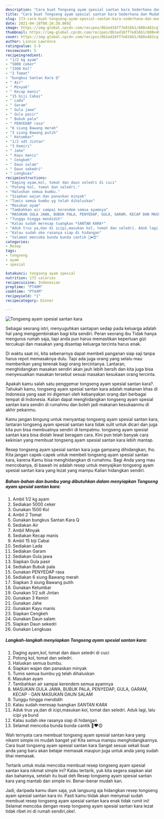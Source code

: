 ```yaml
---
description: "Cara buat Tongseng ayam spesial santan kara Sederhana dan Mudah Dibuat"
title: "Cara buat Tongseng ayam spesial santan kara Sederhana dan Mudah Dibuat"
slug: 173-cara-buat-tongseng-ayam-spesial-santan-kara-sederhana-dan-mudah-dibuat
date: 2021-04-18T08:16:39.869Z
image: https://img-global.cpcdn.com/recipes/0b1ed16ff7e816b1/680x482cq70/tongseng-ayam-spesial-santan-kara-foto-resep-utama.jpg
thumbnail: https://img-global.cpcdn.com/recipes/0b1ed16ff7e816b1/680x482cq70/tongseng-ayam-spesial-santan-kara-foto-resep-utama.jpg
cover: https://img-global.cpcdn.com/recipes/0b1ed16ff7e816b1/680x482cq70/tongseng-ayam-spesial-santan-kara-foto-resep-utama.jpg
author: Linnie Lawrence
ratingvalue: 3.9
reviewcount: 5
recipeingredient:
- "1/2 kg ayam"
- "5000 ceker"
- "1500 Kol"
- "2 Tomat"
- "bungkus Santan Kara Q"
- " Air"
- " Minyak"
- " Kecap manis"
- "15 biji Cabai"
- " Lada"
- " Garam"
- " Gula jawa"
- " Gula pasir"
- " Bubuk pala"
- " PENYEDAP rasa"
- "6 siung Bawang merah"
- "3 siung Bawang putih"
- " Ketumbar"
- "1/2 sdt Jintan"
- "3 Kemiri"
- " Jahe"
- " Kayu manis"
- " Cengkeh"
- " Daun salam"
- " Daun sekedri"
- " Lengkuas"
recipeinstructions:
- "Daging ayam,kol, tomat dan daun seledri di cuci"
- "Potong kol, tomat dan seledri."
- "Haluskan semua bumbu."
- "Siapkan wajan dan panaskan minyak"
- "Tumis semua bumbu yg telah dihaluskan"
- "Masukan ayam"
- "Tambahkan air sampai kerendem semua ayamnya"
- "MASUKAN GULA JAWA, BUBUK PALA, PENYEDAP, GULA, GARAM, KECAP DAN MASUKAN DAUN SALAM"
- "Tunggu hingga mendidih"
- "Kalau sudah meresap tuangkan *SANTAN KARA*"
- "Aduk trus ya,dan di icipi,masukan kol, tomat dan seledri. Aduk lagi, lalu icipi ya bund"
- "Kalau sudah oke rasanya siap di hidangan"
- "Selamat mencoba bunda bunda cantik 💋❤️😍"
categories:
- Resep
tags:
- tongseng
- ayam
- spesial

katakunci: tongseng ayam spesial 
nutrition: 173 calories
recipecuisine: Indonesian
preptime: "PT40M"
cooktime: "PT44M"
recipeyield: "1"
recipecategory: Dinner

---
```



![Tongseng ayam spesial santan kara](https://img-global.cpcdn.com/recipes/0b1ed16ff7e816b1/680x482cq70/tongseng-ayam-spesial-santan-kara-foto-resep-utama.jpg)

Sebagai seorang istri, menyuguhkan santapan sedap pada keluarga adalah hal yang menggembirakan bagi kita sendiri. Peran seorang ibu Tidak hanya mengurus rumah saja, tapi anda pun harus memastikan keperluan gizi tercukupi dan masakan yang disantap keluarga tercinta harus enak.

Di waktu  saat ini, kita sebenarnya dapat membeli panganan siap saji tanpa harus repot memasaknya dulu. Tapi ada juga orang yang selalu mau memberikan yang terenak bagi orang tercintanya. Lantaran, menghidangkan masakan sendiri akan jauh lebih bersih dan kita juga bisa menyesuaikan masakan tersebut sesuai masakan kesukaan orang tercinta. 



Apakah kamu salah satu penggemar tongseng ayam spesial santan kara?. Tahukah kamu, tongseng ayam spesial santan kara adalah makanan khas di Indonesia yang saat ini digemari oleh kebanyakan orang dari berbagai tempat di Indonesia. Kalian dapat menghidangkan tongseng ayam spesial santan kara sendiri di rumahmu dan boleh jadi makanan kesukaanmu di akhir pekanmu.

Kamu jangan bingung untuk menyantap tongseng ayam spesial santan kara, lantaran tongseng ayam spesial santan kara tidak sulit untuk dicari dan juga kita pun bisa membuatnya sendiri di tempatmu. tongseng ayam spesial santan kara bisa diolah lewat beragam cara. Kini pun telah banyak cara kekinian yang membuat tongseng ayam spesial santan kara lebih mantap.

Resep tongseng ayam spesial santan kara juga gampang dihidangkan, lho. Kita jangan capek-capek untuk membeli tongseng ayam spesial santan kara, karena Kamu bisa menghidangkan di rumahmu. Bagi Anda yang mau mencobanya, di bawah ini adalah resep untuk menyajikan tongseng ayam spesial santan kara yang lezat yang mampu Kalian hidangkan sendiri.

<!--inarticleads1-->

##### Bahan-bahan dan bumbu yang dibutuhkan dalam menyiapkan Tongseng ayam spesial santan kara:

1. Ambil 1/2 kg ayam
1. Sediakan 5000 ceker
1. Gunakan 1500 Kol
1. Ambil 2 Tomat
1. Gunakan bungkus Santan Kara Q
1. Sediakan  Air
1. Ambil  Minyak
1. Sediakan  Kecap manis
1. Ambil 15 biji Cabai
1. Sediakan  Lada
1. Sediakan  Garam
1. Sediakan  Gula jawa
1. Siapkan  Gula pasir
1. Sediakan  Bubuk pala
1. Gunakan  PENYEDAP rasa
1. Sediakan 6 siung Bawang merah
1. Siapkan 3 siung Bawang putih
1. Gunakan  Ketumbar
1. Gunakan 1/2 sdt Jintan
1. Gunakan 3 Kemiri
1. Gunakan  Jahe
1. Gunakan  Kayu manis
1. Siapkan  Cengkeh
1. Gunakan  Daun salam
1. Siapkan  Daun sekedri
1. Gunakan  Lengkuas




<!--inarticleads2-->

##### Langkah-langkah menyiapkan Tongseng ayam spesial santan kara:

1. Daging ayam,kol, tomat dan daun seledri di cuci
1. Potong kol, tomat dan seledri.
1. Haluskan semua bumbu.
1. Siapkan wajan dan panaskan minyak
1. Tumis semua bumbu yg telah dihaluskan
1. Masukan ayam
1. Tambahkan air sampai kerendem semua ayamnya
1. MASUKAN GULA JAWA, BUBUK PALA, PENYEDAP, GULA, GARAM, KECAP - DAN MASUKAN DAUN SALAM
1. Tunggu hingga mendidih
1. Kalau sudah meresap tuangkan *SANTAN KARA*
1. Aduk trus ya,dan di icipi,masukan kol, tomat dan seledri. Aduk lagi, lalu icipi ya bund
1. Kalau sudah oke rasanya siap di hidangan
1. Selamat mencoba bunda bunda cantik 💋❤️😍




Wah ternyata cara membuat tongseng ayam spesial santan kara yang nikamt simple ini mudah banget ya! Kita semua mampu menghidangkannya. Cara buat tongseng ayam spesial santan kara Sangat sesuai sekali buat anda yang baru akan belajar memasak maupun juga untuk anda yang sudah lihai memasak.

Tertarik untuk mulai mencoba membuat resep tongseng ayam spesial santan kara nikmat simple ini? Kalau tertarik, yuk kita segera siapkan alat dan bahannya, setelah itu buat deh Resep tongseng ayam spesial santan kara yang mantab dan simple ini. Benar-benar mudah kan. 

Jadi, daripada kamu diam saja, yuk langsung aja hidangkan resep tongseng ayam spesial santan kara ini. Pasti kamu tiidak akan menyesal sudah membuat resep tongseng ayam spesial santan kara enak tidak rumit ini! Selamat mencoba dengan resep tongseng ayam spesial santan kara lezat tidak ribet ini di rumah sendiri,oke!.


